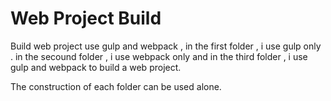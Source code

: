 # Web Project Build

Build web project use gulp and webpack , in the first folder , i use gulp only . in the secound folder , i use webpack only and in the third folder , i use gulp and webpack to build a web project.

The construction of each folder can be used alone.